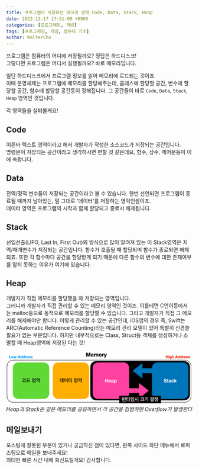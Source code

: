 ```yaml
---
title: 프로그램이 사용하는 메모리 영역 Code, Data, Stack, Heap
date: 2022-12-17 17:51:00 +0900
categories: [프로그래밍, 개념]
tags: [프로그래밍, 개념, 컴퓨터 기초]
author: WalterCho
---
```


프로그램은 컴퓨터의 어디에 저장될까요? 정답은 하드디스크!<br>
그렇다면 프로그램은 어디서 실행될까요? 바로 메모리입니다.

일단 하드디스크에서 프로그램 정보를 읽어 메모리에 로드되는 것이죠.<br>
이때 운영체제는 프로그램에 메모리를 할당해주는데, 클래스에 할당할 공간, 변수에 할당할 공간, 함수에 할당할 공간등이 정해집니다. 그 공간들이 바로 `Code`, `Data`, `Stack`, `Heap` 영역인 것입니다.

각 영역들을 살펴볼게요!

## Code
이른바 텍스트 영역이라고 해서 개발자가 작성한 소스코드가 저장되는 공간입니다.<br>
명령문이 저장되는 공간이라고 생각하시면 편할 것 같은데요, 함수, 상수, 제어문등이 이에 속합니다.

## Data
전역/정적 변수들이 저장되는 공간이라고 볼 수 있습니다. 한번 선언되면 프로그램이 종료될 때까지 남아있는, 말 그대로 '데이터'를 저장하는 영익인셈이죠.<br>
데이터 영역은 프로그램의 시작과 함께 할당되고 종료시 해제됩니다.

## Stack
선입선출(LIFO, Last In, First Out)의 방식으로 많이 알려져 있는 이 Stack영역은 지역/매개변수가 저장되는 공간입니다. 함수가 호출될 때 할당되며 함수가 종료되면 해제되죠. 또한 각 함수마다 공간을 할당받게 되기 때문에 다른 함수의 변수에 대한 존재여부를 알지 못하는 이유가 여기에 있습니다.

## Heap
개발자가 직접 메모리를 할당했을 때 저장되는 영역입니다.<br>
그러니까 개발자가 직접 관리할 수 있는 메모리 영역인 것이죠. 이를테면 C언어등에서는 malloc등으로 동적으로 메모리를 할당할 수 있습니다. 그리고 개발자가 직접 그 메모리를 해제해야만 합니다. 이렇게 관리할 수 있는 공간인데, iOS앱의 경우 즉, Swift는 ARC(Automatic Reference Counting)라는 메모리 관리 모델이 있어 특별히 신경쓸 필요가 없는 부분입니다. 하지만 내부적으로는 Class, Struct등 객체를 생성하거나 소멸할 때 Heap영역에 저장된 다는 것!

![OS에서 제공하는 메모리 공간](/post_img/20221217/memory_area.png)
_Heap과 Stack은 같은 메모리를 공유하면서 각 공간을 침범하면 Overflow가 발생한다_

## 메일보내기
포스팅에 잘못된 부분이 있거나 궁금하신 점이 있다면, 왼쪽 사이드 하단 메뉴에서 로퍼즈팀으로 메일을 보내주세요!<br>
최대한 빠른 시간 내에 회신드릴게요! 감사합니다.